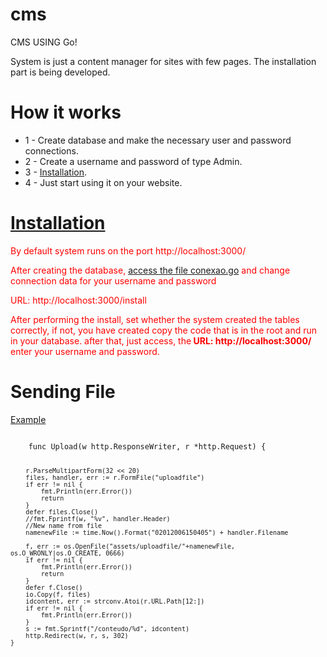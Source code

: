# cms
CMS USING Go!

System is just a content manager for sites with few pages.
The installation part is being developed.

<h1><b>How it works</b></h1>
<ul>
  <li> 1 - Create database and make the necessary user and password connections.</li>
  <li> 2 - Create a username and password of type Admin.</li>
  <li> 3 - <a href="#install">Installation</a>.</li>
  <li> 4 - Just start using it on your website.</li>
</ul>

<h1><b> <a href="#installation">Installation</a></b></h1>
<div id="install" style="color:red;">
	<p style="color:red;">By default system runs on the port http://localhost:3000/</p>
	<p>After creating the database, <a href="https://github.com/DiegoSantosWS/cms/blob/master/cone/conexao.go#L15">access the file conexao.go</a> and change connection data for your username and password</p>
	<div id='installation'>
		<p style="color:red;">URL: http://localhost:3000/install</p>
		<p>
		After performing the install, set whether the system created the tables correctly, if not,
		you have created copy the code that is in the root and run in your database.
		after that, just access, the<b> URL: http://localhost:3000/</b> enter your username and password.
		</p>
	</div>
</div>

<h1><b>Sending File</b></h1>
<p><a href="https://github.com/DiegoSantosWS/cms/blob/master/models/apis.go#L256">Example</a></p>
<code>
	func Upload(w http.ResponseWriter, r *http.Request) {

		r.ParseMultipartForm(32 << 20)
		files, handler, err := r.FormFile("uploadfile")
		if err != nil {
			fmt.Println(err.Error())
			return
		}
		defer files.Close()
		//fmt.Fprintf(w, "%v", handler.Header)
		//New name from file
		namenewFile := time.Now().Format("02012006150405") + handler.Filename

		f, err := os.OpenFile("assets/uploadfile/"+namenewFile, os.O_WRONLY|os.O_CREATE, 0666)
		if err != nil {
			fmt.Println(err.Error())
			return
		}
		defer f.Close()
		io.Copy(f, files)
		idcontent, err := strconv.Atoi(r.URL.Path[12:])
		if err != nil {
			fmt.Println(err.Error())
		}
		s := fmt.Sprintf("/conteudo/%d", idcontent)
		http.Redirect(w, r, s, 302)
	}
</code>